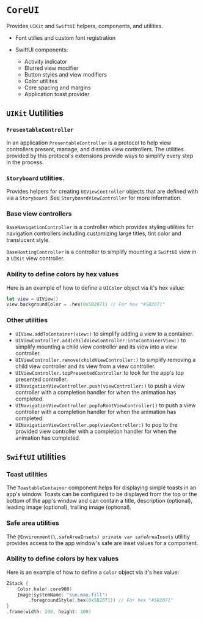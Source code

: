 # ``CoreUI``

Provides `UIKit` and `SwiftUI` helpers, components, and utilities.

- Font utilies and custom font registration

- SwiftUI components:
  - Activity indicator
  - Blurred view modifier
  - Button styles and view modifiers
  - Color utiliites
  - Core spacing and margins
  - Application toast provider

## `UIKit` Uutilities

### ``PresentableController``

In an application ``PresentableController`` is a protocol to help view controllers present,
manage, and dismiss view controllers. The utilities provided by this protocol's extensions
provide ways to simplify every step in the process.

### `Storyboard` utilities.

Provides helpers for creating `UIViewController` objects that are
defined with via a `Storyboard`. See ``StoryboardViewController`` for
more information.  

### Base view controllers

``BaseNavigationController`` is a controller which provides styling utilities for
navigation controllers including customizing large titles, tint color and translucent style.

``BaseHostingController`` is a controller to simplify mounting a `SwiftUI` view in a
`UIKit` view controller.

### Ability to define colors by hex values

Here is an example of how to define a `UIColor` object via it's
hex value:
```swift
let view = UIView()
view.backgroundColor = .hex(0x5B2071) // For hex "#5B2071"
```

### Other utilities

 - `UIView.addToContainer(view:)` to simplify adding a view to a container. 
 - `UIViewController.add(childViewController:intoContainerView:)` to simplify mounting a child
view controller and its view into a view controller.
 - `UIViewController.remove(childViewController:)` to simplify removing a child view controller
and its view from a view controller.
 - `UIViewController.topPresentedController` to look for the app's top presented controller.
 - `UINavigationViewController.push(viewController:)` to push a view controller with a completion
handler for when the animation has completed.
- `UINavigationViewController.popToRootViewController()` to push a view controller with a
completion handler for when the animation has completed.
- `UINavigationViewController.pop(viewController:)` to pop to the provided view controller with
a completion handler for when the animation has completed.

## `SwiftUI` utilities

### Toast utilities

The ``ToastableContainer`` component helps for displaying simple toasts in an app's window.
Toasts can be configured to be displayed from the top or the bottom of the app's window and
can contain a title, description (optional), leading image (optional), trailing image (optional).

### Safe area utilities

The `@Environment(\.safeAreaInsets) private var safeAreaInsets` utilitiy provides access to
the app window's safe are inset values for a component.

### Ability to define colors by hex values

Here is an example of how to define a `Color` object via it's
hex value:
```swift
ZStack {
    Color.halo(.core900)
    Image(systemName: "sun.max.fill")
        .foregroundStyle(.hex(0x5B2071)) // For hex "#5B2071"
}
.frame(width: 200, height: 100)
```
